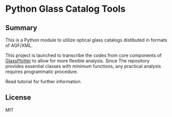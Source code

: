 # Python Glass Catalog Tools

## Summary
This is a Python module to utilize optical glass catalogs distibuted in formats of AGF/XML. 

This project is launched to transcribe the codes from core components of [GlassPlotter](https://github.com/heterophyllus/GlassPlotter) to allow for more flexible analysis. Since The repository provides essential classes with minimum functions, any practical analysis requires programmatic procedure.

Read tutorial for further information.

## License
MIT


